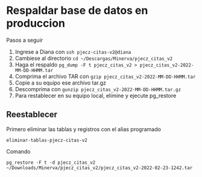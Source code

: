# Respaldar base de datos en produccion

Pasos a seguir

1. Ingrese a Diana con `ssh pjecz-citas-v2@diana`
2. Cambiese al directorio `cd ~/Descargas/Minerva/pjecz_citas_v2`
3. Haga el respaldo `pg_dump -F t pjecz_citas_v2 > pjecz_citas_v2-2022-MM-DD-HHMM.tar`
4. Comprima el archivo TAR con `gzip pjecz_citas_v2-2022-MM-DD-HHMM.tar`
5. Copie a su equipo ese archivo tar.gz
6. Descomprima con `gunzip pjecz_citas_v2-2022-MM-DD-HHMM.tar.gz`
7. Para restablecer en su equipo local, elimine y ejecute pg_restore

## Reestablecer

Primero eliminar las tablas y registros con el alias programado

    eliminar-tablas-pjecz-citas-v2

Comando

    pg_restore -F t -d pjecz_citas_v2 ~/Downloads/Minerva/pjecz_citas_v2/pjecz_citas_v2-2022-02-23-1242.tar